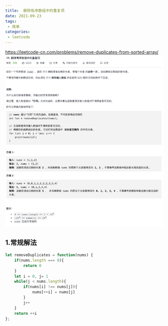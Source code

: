 ```yaml
---
title:  删除有序数组中的重复项
date: 2021-09-23
tags:
 - 简单
categories:
 - leetcode
---
```


<https://leetcode-cn.com/problems/remove-duplicates-from-sorted-array/>
![ 删除有序数组中的重复项](./img/26.jpg)

## 1.常规解法

```js
let removeDuplicates = function(nums) {
    if(nums.length === 0){
        return 0
    }
    let i = 0, j= 1
    while(j < nums.length){
        if(nums[i] !== nums[j]){
            nums[++i] = nums[j]
        }
        j++
    }
    return ++i
};
```
